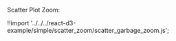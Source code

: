 Scatter Plot Zoom:

<div id="scatter-garbage" class="demo"></div>
<script src="/react-d3-example/dist/simple/min/scatter_garbage_zoom.min.js"></script>

!!import '../../../react-d3-example/simple/scatter_zoom/scatter_garbage_zoom.js';
